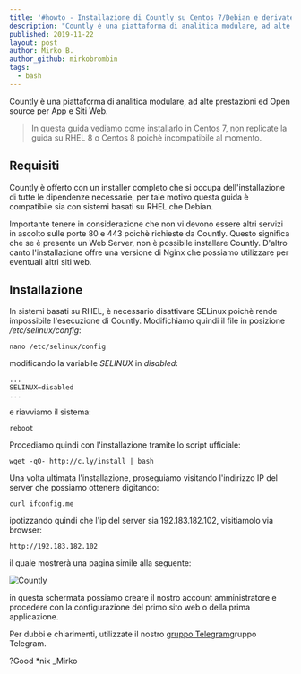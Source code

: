 ```yaml
---
title: '#howto - Installazione di Countly su Centos 7/Debian e derivate'
description: "Countly è una piattaforma di analitica modulare, ad alte prestazioni ed Open source per App e Siti Web."
published: 2019-11-22
layout: post
author: Mirko B.
author_github: mirkobrombin
tags:
  - bash
---
```

Countly è una piattaforma di analitica modulare, ad alte prestazioni ed Open source per App e Siti Web.

> In questa guida vediamo come installarlo in Centos 7, non replicate la guida su RHEL 8 o Centos 8 poichè incompatibile al momento.

## Requisiti
Countly è offerto con un installer completo che si occupa dell'installazione di tutte le dipendenze necessarie, per tale motivo questa guida è compatibile sia con sistemi basati su RHEL che Debian.

Importante tenere in considerazione che non vi devono essere altri servizi in ascolto sulle porte 80 e 443 poichè richieste da Countly. Questo significa che se è presente un Web Server, non è possibile installare Countly. D'altro canto l'installazione offre una versione di Nginx che possiamo utilizzare per eventuali altri siti web.

## Installazione
In sistemi basati su RHEL, è necessario disattivare SELinux poichè rende impossibile l'esecuzione di Countly. Modifichiamo quindi il file in posizione */etc/selinux/config*:
```
nano /etc/selinux/config
```
modificando la variabile *SELINUX* in *disabled*:
```
...
SELINUX=disabled
...
```
e riavviamo il sistema:
```
reboot
```
Procediamo quindi con l'installazione tramite lo script ufficiale:
```
wget -qO- http://c.ly/install | bash
```
Una volta ultimata l'installazione, proseguiamo visitando l'indirizzo IP del server che possiamo ottenere digitando:
```
curl ifconfig.me
```
ipotizzando quindi che l'ip del server sia 192.183.182.102, visitiamolo via browser:
```
http://192.183.182.102
```
il quale mostrerà una pagina simile alla seguente:

![Countly](storage/Schermata%20da%202019-11-22%2021-40-37.png)

in questa schermata possiamo creare il nostro account amministratore e procedere con la configurazione del primo sito web o della prima applicazione.

Per dubbi e chiarimenti, utilizzate il nostro <a href="https://t.me/gentedilinux">gruppo Telegram</a>gruppo Telegram.

?Good *nix _Mirko